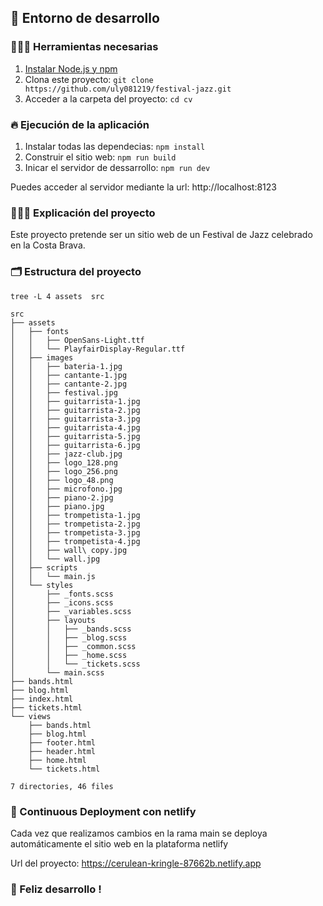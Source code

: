 ## 🚀 Entorno de desarrollo

### 👩🏽‍🚒 Herramientas necesarias

1. [Instalar Node.js y npm](https://docs.npmjs.com/downloading-and-installing-node-js-and-npm)
2. Clona este proyecto: `git clone https://github.com/uly081219/festival-jazz.git`
3. Acceder a la carpeta del proyecto: `cd cv`

### 🔥 Ejecución de la aplicación

1. Instalar todas las dependecias: `npm install`
2. Construir el sitio web: `npm run build`
3. Inicar el servidor de dessarrollo: `npm run dev`

Puedes acceder al servidor mediante la url: http://localhost:8123

### 👩🏽‍🏫 Explicación del proyecto

Este proyecto pretende ser un sitio web de un Festival de Jazz celebrado en la Costa Brava.

### 🗂 Estructura del proyecto

`tree -L 4 assets  src`

```
src
├── assets
│   ├── fonts
│   │   ├── OpenSans-Light.ttf
│   │   └── PlayfairDisplay-Regular.ttf
│   ├── images
│   │   ├── bateria-1.jpg
│   │   ├── cantante-1.jpg
│   │   ├── cantante-2.jpg
│   │   ├── festival.jpg
│   │   ├── guitarrista-1.jpg
│   │   ├── guitarrista-2.jpg
│   │   ├── guitarrista-3.jpg
│   │   ├── guitarrista-4.jpg
│   │   ├── guitarrista-5.jpg
│   │   ├── guitarrista-6.jpg
│   │   ├── jazz-club.jpg
│   │   ├── logo_128.png
│   │   ├── logo_256.png
│   │   ├── logo_48.png
│   │   ├── microfono.jpg
│   │   ├── piano-2.jpg
│   │   ├── piano.jpg
│   │   ├── trompetista-1.jpg
│   │   ├── trompetista-2.jpg
│   │   ├── trompetista-3.jpg
│   │   ├── trompetista-4.jpg
│   │   ├── wall\ copy.jpg
│   │   └── wall.jpg
│   ├── scripts
│   │   └── main.js
│   └── styles
│       ├── _fonts.scss
│       ├── _icons.scss
│       ├── _variables.scss
│       ├── layouts
│       │   ├── _bands.scss
│       │   ├── _blog.scss
│       │   ├── _common.scss
│       │   ├── _home.scss
│       │   └── _tickets.scss
│       └── main.scss
├── bands.html
├── blog.html
├── index.html
├── tickets.html
└── views
    ├── bands.html
    ├── blog.html
    ├── footer.html
    ├── header.html
    ├── home.html
    └── tickets.html

7 directories, 46 files
```

### 📡 Continuous Deployment con netlify

Cada vez que realizamos cambios en la rama main se deploya automáticamente el sitio web en la plataforma netlify

Url del proyecto: https://cerulean-kringle-87662b.netlify.app

### 🤹 Feliz desarrollo !

